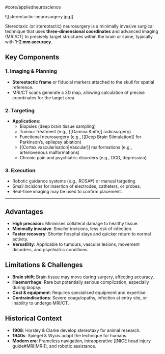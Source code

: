 #core/appliedneuroscience

![[stereotactic-neurosurgery.jpg]]

Stereotaxic (or stereotactic) neurosurgery is a minimally invasive surgical technique that uses **three-dimensional coordinates** and advanced imaging (MRI/CT) to precisely target structures within the brain or spine, typically with **1–2 mm accuracy**.

## Key Components

### 1. Imaging & Planning

- **Stereotactic frame** or fiducial markers attached to the skull for spatial reference.
- MRI/CT scans generate a 3D map, allowing calculation of precise coordinates for the target area.

### 2. Targeting

- **Applications**:
    - Biopsies (deep brain tissue sampling)
    - Tumour treatment (e.g., [[Gamma Knife]] radiosurgery)
    - Functional neurosurgery (e.g., [[Deep Brain Stimulation]] for Parkinson’s, epilepsy ablation)
    - [[Cortex vascularisation|Vascular]] malformations (e.g., arteriovenous malformations)
    - Chronic pain and psychiatric disorders (e.g., OCD, depression)

### 3. Execution

- Robotic guidance systems (e.g., ROSA®) or manual targeting.
- Small incisions for insertion of electrodes, catheters, or probes.
- Real-time imaging may be used to confirm placement.

---

## Advantages

- **High precision**: Minimises collateral damage to healthy tissue.
- **Minimally invasive**: Smaller incisions, less risk of infection.
- **Faster recovery**: Shorter hospital stays and quicker return to normal activity.
- **Versatility**: Applicable to tumours, vascular lesions, movement disorders, and psychiatric conditions.

## Limitations & Challenges

- **Brain shift**: Brain tissue may move during surgery, affecting accuracy.
- **Haemorrhage**: Rare but potentially serious complication, especially during biopsy.
- **Cost & equipment**: Requires specialised equipment and expertise.
- **Contraindications**: Severe coagulopathy, infection at entry site, or inability to undergo MRI/CT.

## Historical Context

- **1908**: Horsley & Clarke develop stereotaxy for animal research.
- **1940s**: Spiegel & Wycis adapt the technique for humans.
- **Modern era**: Frameless navigation, intraoperative [[NICE head injury guide#MRI|MRI]], and robotic assistance.